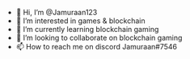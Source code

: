 - 👋 Hi, I’m @Jamuraan123
- 👀 I’m interested in games & blockchain
- 🌱 I’m currently learning blockchain gaming
- 💞️ I’m looking to collaborate on blockchain gaming
- 📫 How to reach me on discord Jamuraan#7546

<!---
Jamuraan123/Jamuraan123 is a ✨ special ✨ repository because its `README.md` (this file) appears on your GitHub profile.
You can click the Preview link to take a look at your changes.
--->
